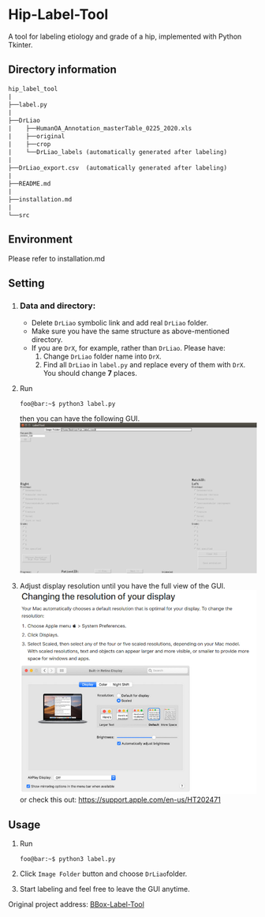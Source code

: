 Hip-Label-Tool
===============

A tool for labeling etiology and grade of a hip, implemented with Python Tkinter.

Directory information
-----------------
```
hip_label_tool  
|  
├──label.py   
|  
├──DrLiao
|    ├──HumanOA_Annotation_masterTable_0225_2020.xls
|    ├──original
|    ├──crop
|    └──DrLiao_labels (automatically generated after labeling)
|
├──DrLiao_export.csv  (automatically generated after labeling)
|     
├──README.md
|
├──installation.md 
|
└──src
```

Environment
----------
Please refer to installation.md


Setting
-----
1. ### **Data and directory:**
   * Delete `DrLiao` symbolic link and add real `DrLiao` folder.
   * Make sure you have the same structure as above-mentioned directory.
   * If you are `DrX`, for example, rather than `DrLiao`. Please have:
        1. Change `DrLiao` folder name into `DrX`.
        2. Find all `DrLiao` in `label.py` and replace every of them with `DrX`. You should change **7** places.

2. Run
    ```console
    foo@bar:~$ python3 label.py
    ```
    then you can have the following GUI.
    ![image info](./src/tutorial.png)

3. Adjust display resolution until you have the full view of the GUI.
    ![image info](./src/resolution.png)
    or check this out: https://support.apple.com/en-us/HT202471

Usage
-----
1. Run
    ```console
    foo@bar:~$ python3 label.py
    ```
2. Click `Image Folder` button and choose `DrLiao`folder.

3. Start labeling and feel free to leave the GUI anytime.


Original  project address: [BBox-Label-Tool](https://github.com/puzzledqs/BBox-Label-Tool)



